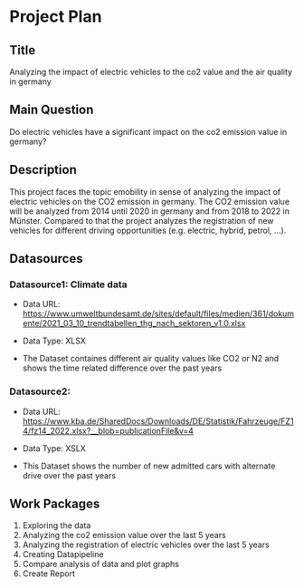 # Project Plan

## Title
<!-- Give your project a short title. -->
Analyzing the impact of electric vehicles to the co2 value and the air quality in germany

## Main Question

<!-- Think about one main question you want to answer based on the data. -->
Do electric vehicles have a significant impact on the co2 emission value in germany?

## Description

<!-- Describe your data science project in max. 200 words. Consider writing about why and how you attempt it. -->
This project faces the topic emobility in sense of analyzing the impact of electric vehicles on the CO2 emission in germany. The CO2 emission value will be analyzed from 2014 until 2020 in germany and from 2018 to 2022 in Münster. Compared to that the project analyzes the registration of new vehicles for different driving opportunities (e.g. electric, hybrid, petrol, ...). 

## Datasources

<!-- Describe each datasources you plan to use in a section. Use the prefic "DatasourceX" where X is the id of the datasource. -->

### Datasource1: Climate data
* Data URL: https://www.umweltbundesamt.de/sites/default/files/medien/361/dokumente/2021_03_10_trendtabellen_thg_nach_sektoren_v1.0.xlsx
* Data Type: XLSX

* The Dataset containes different air quality values like CO2 or N2 and shows the time related difference over the past years

### Datasource2: 
* Data URL: https://www.kba.de/SharedDocs/Downloads/DE/Statistik/Fahrzeuge/FZ14/fz14_2022.xlsx?__blob=publicationFile&v=4
* Data Type: XSLX

* This Dataset shows the number of new admitted cars with alternate drive over the past years

## Work Packages

<!-- List of work packages ordered sequentially, each pointing to an issue with more details. -->

1. Exploring the data
2. Analyzing the co2 emission value over the last 5 years
3. Analyzing the registration of electric vehicles over the last 5 years
4. Creating Datapipeline
5. Compare analysis of data and plot graphs
6. Create Report


